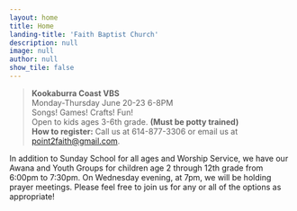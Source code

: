 ```yaml
---
layout: home
title: Home
landing-title: 'Faith Baptist Church'
description: null
image: null
author: null
show_tile: false
---
```

> **Kookaburra Coast VBS**  
> Monday-Thursday June 20-23 6-8PM  
> Songs! Games! Crafts! Fun!  
> Open to kids ages 3-6th grade. __(Must be potty trained)__  
> **How to register:** Call us at 614-877-3306 or email us at point2faith@gmail.com.

In addition to Sunday School for all ages and Worship Service, we have our Awana and Youth Groups for children age 2 through 12th grade from 6:00pm to 7:30pm.  On Wednesday evening, at 7pm, we will be holding prayer meetings.  Please feel free to join us for any or all of the options as appropriate!
